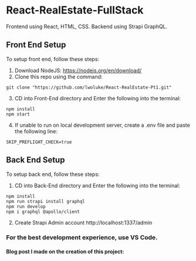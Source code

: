 # React-RealEstate-FullStack
Frontend using React, HTML, CSS. Backend using Strapi GraphQL.
## Front End Setup
To setup front end, follow these steps:

1) Download NodeJS: https://nodejs.org/en/download/
2) Clone this repo using the command:
```
git clone "https://github.com/lwoluke/React-RealEstate-Pt1.git"
```
3) CD into Front-End directory and Enter the following into the terminal:
```
npm install
npm start
```
4) If unable to run on local development server, create a .env file and paste the following line:
```
SKIP_PREFLIGHT_CHECK=true
```

## Back End Setup
To setup back end, follow these steps:

1) CD into Back-End directory and Enter the following into the terminal:
```
npm install
npm run strapi install graphql
npm run develop
npm i graphql @apollo/client
```
2) Create Strapi Admin account http://localhost:1337/admin

### For the best development experience, use VS Code.
#### Blog post I made on the creation of this project:

